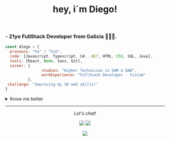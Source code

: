 <div align="center">
  <h1>hey, i´m Diego!</h1>
</div>

</br>

### - 21yo FullStack Developer from Galicia 🤍💙🤍.

```javascript
const diego = {
  pronouns: "he" | "him",
  code: [Javascript, Typescript, C#, .NET, HTML, CSS, SQL, Java],
  tools: [React, Node, Sass, Git],
  career: { 
                studies: "Higher Technician in DAM & DAW",
                workExperience: "FullStack Developer - Siscom"
          },
 challenge: "Improving my 3D web skills!"
}
```

<details>
  <summary>Know me better</summary>
  <br>
  
  ### - Learning rn :
  - ✨ How to work with 3D elements in web (ThreeJS)
  - ✨ JavaScript frameworks (React)

  ### - Hobbies : 
  - ✨ Gaming Addict
  - ✨ Reading manga
  - ✨ Playing the guitar
  - ✨ Going to the gym!

  ### - Career : 
  - ✨ Higher Technician in **[DAM](https://www.todofp.es/dam/jcr:7655e32d-08a3-47a7-a479-ddb6f032c63e/n-tsdesarrolloaplicacionesmultiplataformaen-pdf.pdf)** & **[DAW](https://www.todofp.es/dam/jcr:7c3d42db-83bf-4abb-9d81-cd4f41fe1a1a/n-tsdesarrolloaplicacionesweben-pdf.pdf)**
  - ✨ Working as a fullstack developer over at **[Siscom](https://siscom.es/)**

</details>

<hr>
<p align="center">
  <i>Let's chat!</i>

  <p align="center">
    <a href="https://www.linkedin.com/in/diesouto/" alt="Linkedin"><img src="https://raw.githubusercontent.com/jayehernandez/jayehernandez/3f5402efef9a0ae89211a6e04609558e862ca616/readme/linkedin-fill.svg"></a>
    <a href="mailto:diegosouto2000@gmail.com" alt="Contact me"><img src="https://raw.githubusercontent.com/jayehernandez/jayehernandez/3f5402efef9a0ae89211a6e04609558e862ca616/readme/mail-fill.svg"></a>
  </p>

  <p align="center">
    <a href="https://visitor-badge.glitch.me/">
      <img align="center" src="https://page-views.glitch.me/badge?page_id=diesouto.diesouto">
    </a>
  </p>
</p>
